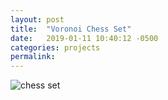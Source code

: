```yaml
---
layout: post
title:  "Voronoi Chess Set"
date:   2019-01-11 10:40:12 -0500
categories: projects
permalink:
---
```


![chess set](/website/assets/posts/IMG_8207.png "A chess set christmas present for a family friend")
